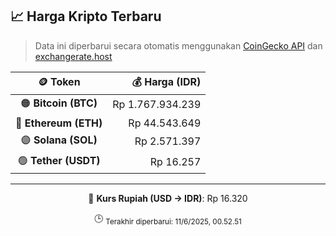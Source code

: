 

<!-- HARGA_KRIPTO -->
## 📈 Harga Kripto Terbaru

> Data ini diperbarui secara otomatis menggunakan [CoinGecko API](https://www.coingecko.com/) dan [exchangerate.host](https://exchangerate.host/)

<div align="center">

| 🪙 Token | 💰 Harga (IDR) |
|:------:|---------------:|
| 🟠 **Bitcoin (BTC)**   | Rp 1.767.934.239 |
| 🔵 **Ethereum (ETH)**  | Rp 44.543.649 |
| 🟣 **Solana (SOL)**    | Rp 2.571.397 |
| 🟢 **Tether (USDT)**   | Rp 16.257 |

---

💱 **Kurs Rupiah (USD → IDR)**: Rp 16.320

🕒 <sub>Terakhir diperbarui: 11/6/2025, 00.52.51</sub>

</div>
<!-- /HARGA_KRIPTO -->